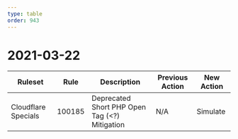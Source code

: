 ```yaml
---
type: table
order: 943
---
```


# 2021-03-22 

<TableWrap><table style="width: 100%">
    <thead>
        <tr>
            <th>
                Ruleset
            </th>
            <th>
                Rule
            </th>
            <th>
                Description
            </th>
            <th>
                Previous Action
            </th>
            <th>
                New Action
            </th>
        </tr>
    </thead>
    <tbody>
        <tr>
            <td>
                Cloudflare Specials
            </td>
            <td>
                100185
            </td>
            <td>
                Deprecated Short PHP Open Tag (&lt;?) Mitigation
            </td>
            <td>
                N/A
            </td>
            <td>
                Simulate
            </td>
        </tr>
    </tbody>
</table></TableWrap>
